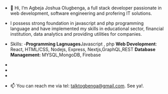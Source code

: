 - 👋 Hi, I’m Agbeja Joshua Olugbenga, a full stack developer passionate in web development, software engineering and profering IT solutions.
- I possess strong foundation in javascript and php programming language and have implemented my skills in educational sector, financial institution, data analytics and providing utilities for companies.
- Skills:
-**Programming Lagnuages**Javascript , php
  **Web Development**: React, HTML/CSS, Nodejs, Express, Nextjs,GraphQL,REST
  **Database Management:** MYSQL,MongoDB, Firebase
  
  
- 
- 
-   

- 📫 You can reach me via tel: talktogbenga@gmail.com.   See ya!.

<!---
oagbeja/oagbeja is a ✨ special ✨ repository because its `README.md` (this file) appears on your GitHub profile.
You can click the Preview link to take a look at your changes.
--->
